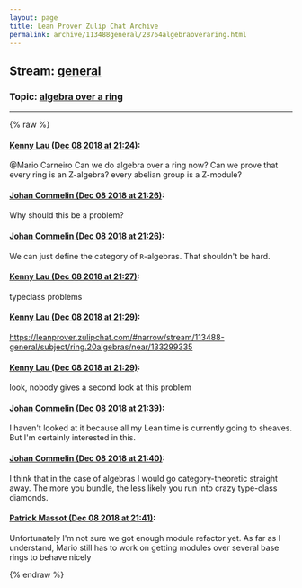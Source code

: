 ```yaml
---
layout: page
title: Lean Prover Zulip Chat Archive 
permalink: archive/113488general/28764algebraoveraring.html
---
```


## Stream: [general](index.html)
### Topic: [algebra over a ring](28764algebraoveraring.html)

---


{% raw %}
#### [ Kenny Lau (Dec 08 2018 at 21:24)](https://leanprover.zulipchat.com/#narrow/stream/113488-general/topic/algebra%20over%20a%20ring/near/151193725):
<p><span class="user-mention" data-user-id="110049">@Mario Carneiro</span> Can we do algebra over a ring now? Can we prove that every ring is an Z-algebra? every abelian group is a Z-module?</p>

#### [ Johan Commelin (Dec 08 2018 at 21:26)](https://leanprover.zulipchat.com/#narrow/stream/113488-general/topic/algebra%20over%20a%20ring/near/151193798):
<p>Why should this be a problem?</p>

#### [ Johan Commelin (Dec 08 2018 at 21:26)](https://leanprover.zulipchat.com/#narrow/stream/113488-general/topic/algebra%20over%20a%20ring/near/151193803):
<p>We can just define the category of <code>R</code>-algebras. That shouldn't be hard.</p>

#### [ Kenny Lau (Dec 08 2018 at 21:27)](https://leanprover.zulipchat.com/#narrow/stream/113488-general/topic/algebra%20over%20a%20ring/near/151193819):
<p>typeclass problems</p>

#### [ Kenny Lau (Dec 08 2018 at 21:29)](https://leanprover.zulipchat.com/#narrow/stream/113488-general/topic/algebra%20over%20a%20ring/near/151193921):
<p><a href="#narrow/stream/113488-general/subject/ring.20algebras/near/133299335" title="#narrow/stream/113488-general/subject/ring.20algebras/near/133299335">https://leanprover.zulipchat.com/#narrow/stream/113488-general/subject/ring.20algebras/near/133299335</a></p>

#### [ Kenny Lau (Dec 08 2018 at 21:29)](https://leanprover.zulipchat.com/#narrow/stream/113488-general/topic/algebra%20over%20a%20ring/near/151193922):
<p>look, nobody gives a second look at this problem</p>

#### [ Johan Commelin (Dec 08 2018 at 21:39)](https://leanprover.zulipchat.com/#narrow/stream/113488-general/topic/algebra%20over%20a%20ring/near/151194214):
<p>I haven't looked at it because all my Lean time is currently going to sheaves. But I'm certainly interested in this.</p>

#### [ Johan Commelin (Dec 08 2018 at 21:40)](https://leanprover.zulipchat.com/#narrow/stream/113488-general/topic/algebra%20over%20a%20ring/near/151194240):
<p>I think that in the case of algebras I would go category-theoretic straight away. The more you bundle, the less likely you run into crazy type-class diamonds.</p>

#### [ Patrick Massot (Dec 08 2018 at 21:41)](https://leanprover.zulipchat.com/#narrow/stream/113488-general/topic/algebra%20over%20a%20ring/near/151194272):
<p>Unfortunately I'm not sure we got enough module refactor yet. As far as I understand, Mario still has to work on getting modules over several base rings to behave nicely</p>


{% endraw %}

